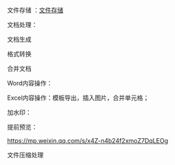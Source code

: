 文件存储 ：[文件存储](../../19：文件存储/文件存储.md)

文档处理：

文档生成

格式转换

合并文档

Word内容操作：

Excel内容操作：模板导出，插入图片，合并单元格；



加水印：



提前预览：

https://mp.weixin.qq.com/s/x4Z-n4b24f2xmoZ7DqLEOg



文件压缩处理

